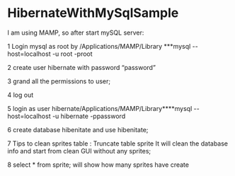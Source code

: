# HibernateWithMySqlSample

I am using MAMP, so after start mySQL server:

1 Login mysql as root by /Applications/MAMP/Library ***mysql --host=localhost -u root -proot

2 create user hibernate with password “password” 

3 grand all the permissions to user;

4 log out

5 login as user hibernate/Applications/MAMP/Library****mysql --host=localhost -u hibernate -ppassword

6 create database hibenitate and use hibenitate;

7 Tips to clean sprites table :
Truncate table sprite
It will clean the database info and start from clean GUI without any sprites;

8 select * from sprite; will show how many sprites have create 
